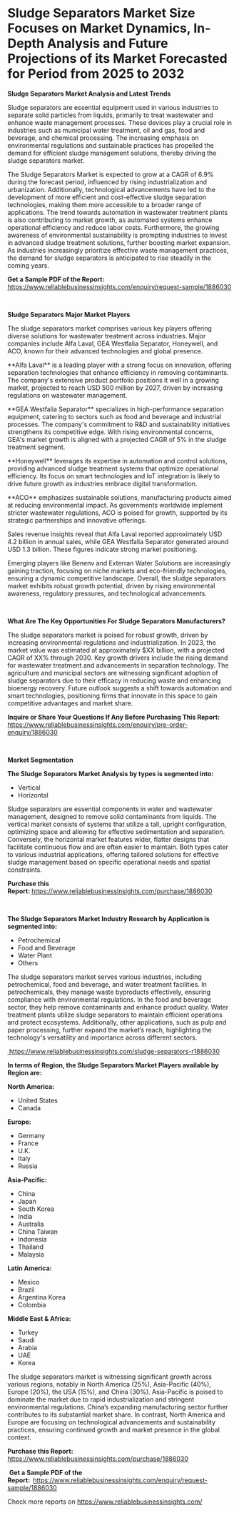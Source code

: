 <p><h1>Sludge Separators Market Size Focuses on Market Dynamics, In-Depth Analysis and Future Projections of its Market Forecasted for Period from 2025 to 2032</h1></p><p><strong>Sludge Separators Market Analysis and Latest Trends</strong></p>
<p><p>Sludge separators are essential equipment used in various industries to separate solid particles from liquids, primarily to treat wastewater and enhance waste management processes. These devices play a crucial role in industries such as municipal water treatment, oil and gas, food and beverage, and chemical processing. The increasing emphasis on environmental regulations and sustainable practices has propelled the demand for efficient sludge management solutions, thereby driving the sludge separators market.</p><p>The Sludge Separators Market is expected to grow at a CAGR of 6.9% during the forecast period, influenced by rising industrialization and urbanization. Additionally, technological advancements have led to the development of more efficient and cost-effective sludge separation technologies, making them more accessible to a broader range of applications. The trend towards automation in wastewater treatment plants is also contributing to market growth, as automated systems enhance operational efficiency and reduce labor costs. Furthermore, the growing awareness of environmental sustainability is prompting industries to invest in advanced sludge treatment solutions, further boosting market expansion. As industries increasingly prioritize effective waste management practices, the demand for sludge separators is anticipated to rise steadily in the coming years.</p></p>
<p><strong>Get a Sample PDF of the Report:&nbsp;</strong> <a href="https://www.reliablebusinessinsights.com/enquiry/request-sample/1886030?utm_campaign=2301&utm_medium=2&utm_source=Github&utm_content=ia&utm_term=11042025&utm_id=sludge-separators">https://www.reliablebusinessinsights.com/enquiry/request-sample/1886030</a></p>
<p>&nbsp;</p>
<p><strong>Sludge Separators Major Market Players</strong></p>
<p><p>The sludge separators market comprises various key players offering diverse solutions for wastewater treatment across industries. Major companies include Alfa Laval, GEA Westfalia Separator, Honeywell, and ACO, known for their advanced technologies and global presence.</p><p>**Alfa Laval** is a leading player with a strong focus on innovation, offering separation technologies that enhance efficiency in removing contaminants. The company's extensive product portfolio positions it well in a growing market, projected to reach USD 500 million by 2027, driven by increasing regulations on wastewater management.</p><p>**GEA Westfalia Separator** specializes in high-performance separation equipment, catering to sectors such as food and beverage and industrial processes. The company's commitment to R&D and sustainability initiatives strengthens its competitive edge. With rising environmental concerns, GEA's market growth is aligned with a projected CAGR of 5% in the sludge treatment segment.</p><p>**Honeywell** leverages its expertise in automation and control solutions, providing advanced sludge treatment systems that optimize operational efficiency. Its focus on smart technologies and IoT integration is likely to drive future growth as industries embrace digital transformation.</p><p>**ACO** emphasizes sustainable solutions, manufacturing products aimed at reducing environmental impact. As governments worldwide implement stricter wastewater regulations, ACO is poised for growth, supported by its strategic partnerships and innovative offerings.</p><p>Sales revenue insights reveal that Alfa Laval reported approximately USD 4.2 billion in annual sales, while GEA Westfalia Separator generated around USD 1.3 billion. These figures indicate strong market positioning. </p><p>Emerging players like Benenv and Exterran Water Solutions are increasingly gaining traction, focusing on niche markets and eco-friendly technologies, ensuring a dynamic competitive landscape. Overall, the sludge separators market exhibits robust growth potential, driven by rising environmental awareness, regulatory pressures, and technological advancements.</p></p>
<p>&nbsp;</p>
<p><strong>What Are The Key Opportunities For Sludge Separators Manufacturers?</strong></p>
<p><p>The sludge separators market is poised for robust growth, driven by increasing environmental regulations and industrialization. In 2023, the market value was estimated at approximately $XX billion, with a projected CAGR of XX% through 2030. Key growth drivers include the rising demand for wastewater treatment and advancements in separation technology. The agriculture and municipal sectors are witnessing significant adoption of sludge separators due to their efficacy in reducing waste and enhancing bioenergy recovery. Future outlook suggests a shift towards automation and smart technologies, positioning firms that innovate in this space to gain competitive advantages and market share.</p></p>
<p><strong>Inquire or Share Your Questions If Any Before Purchasing This Report:</strong> <a href="https://www.reliablebusinessinsights.com/enquiry/pre-order-enquiry/1886030?utm_campaign=2301&utm_medium=2&utm_source=Github&utm_content=ia&utm_term=11042025&utm_id=sludge-separators">https://www.reliablebusinessinsights.com/enquiry/pre-order-enquiry/1886030</a></p>
<p>&nbsp;</p>
<p><strong>Market Segmentation</strong></p>
<p><strong>The Sludge Separators Market Analysis by types is segmented into:</strong></p>
<p><ul><li>Vertical</li><li>Horizontal</li></ul></p>
<p><p>Sludge separators are essential components in water and wastewater management, designed to remove solid contaminants from liquids. The vertical market consists of systems that utilize a tall, upright configuration, optimizing space and allowing for effective sedimentation and separation. Conversely, the horizontal market features wider, flatter designs that facilitate continuous flow and are often easier to maintain. Both types cater to various industrial applications, offering tailored solutions for effective sludge management based on specific operational needs and spatial constraints.</p></p>
<p><strong>Purchase this Report:&nbsp;</strong><a href="https://www.reliablebusinessinsights.com/purchase/1886030?utm_campaign=2301&utm_medium=2&utm_source=Github&utm_content=ia&utm_term=11042025&utm_id=sludge-separators">https://www.reliablebusinessinsights.com/purchase/1886030</a></p>
<p>&nbsp;</p>
<p><strong>The Sludge Separators Market Industry Research by Application is segmented into:</strong></p>
<p><ul><li>Petrochemical</li><li>Food and Beverage</li><li>Water Plant</li><li>Others</li></ul></p>
<p><p>The sludge separators market serves various industries, including petrochemical, food and beverage, and water treatment facilities. In petrochemicals, they manage waste byproducts effectively, ensuring compliance with environmental regulations. In the food and beverage sector, they help remove contaminants and enhance product quality. Water treatment plants utilize sludge separators to maintain efficient operations and protect ecosystems. Additionally, other applications, such as pulp and paper processing, further expand the market’s reach, highlighting the technology's versatility and importance across different sectors.</p></p>
<p><a href="https://www.reliablebusinessinsights.com/sludge-separators-r1886030?utm_campaign=2301&utm_medium=2&utm_source=Github&utm_content=ia&utm_term=11042025&utm_id=sludge-separators">&nbsp;https://www.reliablebusinessinsights.com/sludge-separators-r1886030</a></p>
<p><strong>In terms of Region, the Sludge Separators Market Players available by Region are:</strong></p>
<p>
    <p> <strong> North America: </strong>
        <ul>
            <li>United States</li>
            <li>Canada</li>
        </ul>
        </p> 
    <p> <strong> Europe: </strong>
        <ul>
            <li>Germany</li>
            <li>France</li>
            <li>U.K.</li>
            <li>Italy</li>
            <li>Russia</li>
        </ul>
        </p> 
    <p> <strong> Asia-Pacific: </strong>
        <ul>
            <li>China</li>
            <li>Japan</li>
            <li>South Korea</li>
            <li>India</li>
            <li>Australia</li>
            <li>China Taiwan</li>
            <li>Indonesia</li>
            <li>Thailand</li>
            <li>Malaysia</li>
        </ul>
        </p> 
    <p> <strong> Latin America: </strong>
        <ul>
            <li>Mexico</li>
            <li>Brazil</li>
            <li>Argentina Korea</li>
            <li>Colombia</li>
        </ul>
        </p> 
    <p> <strong> Middle East & Africa: </strong>
        <ul>
            <li>Turkey</li>
            <li>Saudi</li>
            <li>Arabia</li>
            <li>UAE</li>
            <li>Korea</li>
        </ul>
    </p>
    </p>
<p><p>The sludge separators market is witnessing significant growth across various regions, notably in North America (25%), Asia-Pacific (40%), Europe (20%), the USA (15%), and China (30%). Asia-Pacific is poised to dominate the market due to rapid industrialization and stringent environmental regulations. China’s expanding manufacturing sector further contributes to its substantial market share. In contrast, North America and Europe are focusing on technological advancements and sustainability practices, ensuring continued growth and market presence in the global context.</p></p>
<p><strong>Purchase this Report: </strong><a href="https://www.reliablebusinessinsights.com/purchase/1886030?utm_campaign=2301&utm_medium=2&utm_source=Github&utm_content=ia&utm_term=11042025&utm_id=sludge-separators">https://www.reliablebusinessinsights.com/purchase/1886030</a></p>
<p>&nbsp;<strong>Get a Sample PDF of the Report:&nbsp;&nbsp;</strong><a href="https://www.reliablebusinessinsights.com/enquiry/request-sample/1886030?utm_campaign=2301&utm_medium=2&utm_source=Github&utm_content=ia&utm_term=11042025&utm_id=sludge-separators">https://www.reliablebusinessinsights.com/enquiry/request-sample/1886030</a></p>
<p><strong></strong></p>
<p>Check more reports on <a href="https://www.reliablebusinessinsights.com/?utm_campaign=2301&utm_medium=2&utm_source=Github&utm_content=ia&utm_term=11042025&utm_id=sludge-separators">https://www.reliablebusinessinsights.com/</a></p>